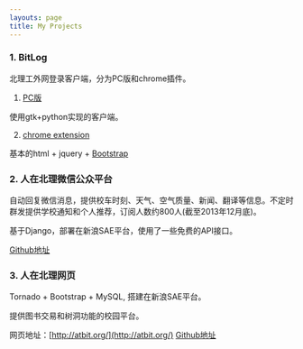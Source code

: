 ```yaml
---
layouts: page
title: My Projects
---
```


### 1. BitLog

北理工外网登录客户端，分为PC版和chrome插件。

1. [PC版](https://github.com/liamchzh/BitLog) 

使用gtk+python实现的客户端。

2. [chrome extension](https://github.com/liamchzh/BitLog-Extension)

基本的html + jquery + [Bootstrap](http://getbootstrap.com/)

### 2. 人在北理微信公众平台

自动回复微信消息，提供校车时刻、天气、空气质量、新闻、翻译等信息。不定时群发提供学校通知和个人推荐，订阅人数约800人(截至2013年12月底)。

基于Django，部署在新浪SAE平台，使用了一些免费的API接口。

[Github地址](https://github.com/liamchzh/bithelper)

### 3. 人在北理网页

Tornado + Bootstrap + MySQL, 搭建在新浪SAE平台。

提供图书交易和树洞功能的校园平台。

网页地址：[http://atbit.org/](http://atbit.org/)
[Github地址](https://github.com/liamchzh/atbit)
